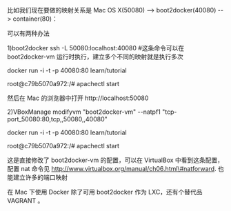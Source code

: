 比如我们现在要做的映射关系是 Mac OS X\(50080\) --&gt; boot2docker\(40080\) --&gt; container\(80\)：

可以有两种办法



1\)boot2docker ssh -L 50080:localhost:40080  \#这条命令可以在  boot2docker-vm  运行时执行，建立多个不同的映射就是执行多次



docker run -i -t -p 40080:80 learn/tutorial

root@c79b5070a972:/\# apachectl start



然后在 Mac 的浏览器中打开 http://localhost:50080



2\)VBoxManage modifyvm "boot2docker-vm" --natpf1 "tcp-port\_50080:80,tcp,,50080,,40080"



docker run -i -t -p 40080:80 learn/tutorial

root@c79b5070a972:/\# apachectl start



这是直接修改了  boot2docker-vm 的配置，可以在 VirtualBox 中看到这条配置，配置 nat 命令见 http://www.virtualbox.org/manual/ch06.html\#natforward. 也能建立许多的端口映射



在 Mac 下使用 Docker 除了可用 boot2docker 作为 LXC，还有个替代品 VAGRANT 。

